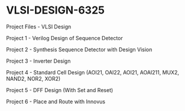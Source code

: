 # VLSI-DESIGN-6325
Project Files - VLSI Design 

Project 1 - Verilog Design of Sequence Detector 

Project 2 - Synthesis Sequence Detector with Design Vision 

Project 3 - Inverter Design 

Project 4 - Standard Cell Design (AOI21, OAI22, AOI21, AOAI211, MUX2, NAND2, NOR2, XOR2)

Project 5 - DFF Design (With Set and Reset)

Project 6 - Place and Route with Innovus 
